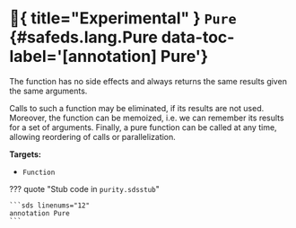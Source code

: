 [//]: # (DO NOT EDIT THIS FILE DIRECTLY. Instead, edit the corresponding stub file and execute `npm run docs:api`.)

# :test_tube:{ title="Experimental" } <code class="doc-symbol doc-symbol-annotation"></code> `Pure` {#safeds.lang.Pure data-toc-label='[annotation] Pure'}

The function has no side effects and always returns the same results given the same arguments.

Calls to such a function may be eliminated, if its results are not used. Moreover, the function can be memoized, i.e.
we can remember its results for a set of arguments. Finally, a pure function can be called at any time, allowing
reordering of calls or parallelization.

**Targets:**

- `Function`

??? quote "Stub code in `purity.sdsstub`"

    ```sds linenums="12"
    annotation Pure
    ```
